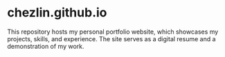 # chezlin.github.io
This repository hosts my personal portfolio website, which showcases my projects, skills, and experience.
The site serves as a digital resume and a demonstration of my work.

